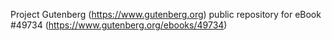 Project Gutenberg (https://www.gutenberg.org) public repository for eBook #49734 (https://www.gutenberg.org/ebooks/49734)
